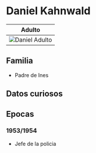 # Daniel Kahnwald

| Adulto
| ---
| <img src="https://vignette.wikia.nocookie.net/dark-netflix/images/1/13/Daniel_Kahnwald_on_construction_site.png/revision/latest/scale-to-width-down/350?cb=20181104232100" alt="Daniel Adulto">

## Familia

* Padre de Ines

## Datos curiosos

## Epocas

### 1953/1954

* Jefe de la policia